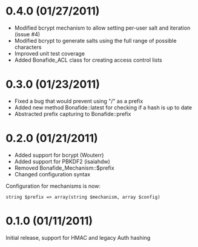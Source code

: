 # 0.4.0 (01/27/2011)

- Modified bcrypt mechanism to allow setting per-user salt and iteration (issue #4)
- Modified bcrypt to generate salts using the full range of possible characters
- Improved unit test coverage
- Added Bonafide_ACL class for creating access control lists

# 0.3.0 (01/23/2011)

- Fixed a bug that would prevent using "/" as a prefix
- Added new method Bonafide::latest for checking if a hash is up to date
- Abstracted prefix capturing to Bonafide::prefix

# 0.2.0 (01/21/2011)

- Added support for bcrypt (Wouterr)
- Added support for PBKDF2 (isaiahdw)
- Removed Bonafide_Mechanism::$prefix
- Changed configuration syntax

Configuration for mechanisms is now:

    string $prefix => array(string $mechanism, array $config)

# 0.1.0 (01/11/2011)

Initial release, support for HMAC and legacy Auth hashing
